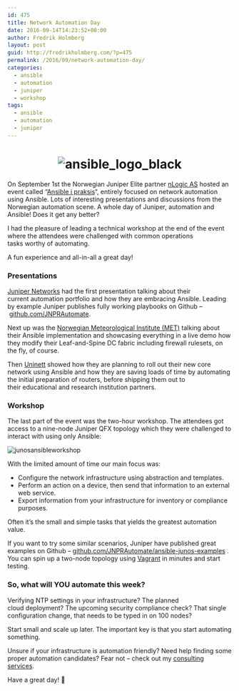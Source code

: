 ```yaml
---
id: 475
title: Network Automation Day
date: 2016-09-14T14:23:52+00:00
author: Fredrik Holmberg
layout: post
guid: http://fredrikholmberg.com/?p=475
permalink: /2016/09/network-automation-day/
categories:
  - ansible
  - automation
  - juniper
  - workshop
tags:
  - ansible
  - automation
  - juniper
---
```

<h1 style="text-align: center;">
  <img class="alignnone wp-image-511 " src="/wp-content/uploads/2016/09/ansible_logo_black-1024x138.png" alt="ansible_logo_black" width="580" height="78" srcset="/wp-content/uploads/2016/09/ansible_logo_black-1024x138.png 1024w,/wp-content/uploads/2016/09/ansible_logo_black-300x41.png 300w,/wp-content/uploads/2016/09/ansible_logo_black-768x104.png 768w,/wp-content/uploads/2016/09/ansible_logo_black-676x91.png 676w,/wp-content/uploads/2016/09/ansible_logo_black.png 1125w" sizes="(max-width: 580px) 100vw, 580px" />
</h1>

On September 1st the Norwegian Juniper Elite partner [nLogic AS](http://www.nlogic.no) hosted an event called &#8220;[Ansible i praksis](http://nlogic.no/kursogseminarer/367-nlogic-workshop-ansible-i-praksis)&#8220;, entirely focused on network automation using Ansible. Lots of interesting presentations and discussions from the Norwegian automation scene. A whole day of Juniper, automation and Ansible! Does it get any better?

I had the pleasure of leading a technical workshop at the end of the event where the attendees were challenged with common operations tasks worthy of automating.

A fun experience and all-in-all a great day!

<!--more-->

### Presentations

[Juniper Networks](http://www.juniper.net) had the first presentation talking about their current automation portfolio and how they are embracing Ansible. Leading by example Juniper publishes fully working playbooks on Github &#8211; [github.com/JNPRAutomate](http://github.com/JNPRAutomate).

Next up was the [Norwegian Meteorological Institute (MET)](http://www.met.no) talking about their Ansible implementation and showcasing everything in a live demo how they modify their Leaf-and-Spine DC fabric including firewall rulesets, on the fly, of course.

Then [Uninett](http://www.uninett.no) showed how they are planning to roll out their new core network using Ansible and how they are saving loads of time by automating the initial preparation of routers, before shipping them out to their educational and research institution partners.

### Workshop

The last part of the event was the two-hour workshop. The attendees got access to a nine-node Juniper QFX topology which they were challenged to interact with using only Ansible:

<img class="wp-image-492 size-full aligncenter" src="/wp-content/uploads/2016/09/junosansibleworkshop.png" alt="junosansibleworkshop" width="519" height="215" srcset="/wp-content/uploads/2016/09/junosansibleworkshop.png 519w,/wp-content/uploads/2016/09/junosansibleworkshop-300x124.png 300w" sizes="(max-width: 519px) 100vw, 519px" />

With the limited amount of time our main focus was:

  * Configure the network infrastructure using abstraction and templates.
  * Perform an action on a device, then send that information to an external web service.
  * Export information from your infrastructure for inventory or compliance purposes.

Often it&#8217;s the small and simple tasks that yields the greatest automation value.

If you want to try some similar scenarios, Juniper have published great examples on Github &#8211; [github.com/JNPRAutomate/ansible-junos-examples](http://github.com/JNPRAutomate/ansible-junos-examples) . You can spin up a two-node topology using [Vagrant](http://fredrikholmberg.com/2016/04/on-demand-juniper-labs-using-vagrant/) in minutes and start testing.

### So, what will YOU automate this week?

Verifying NTP settings in your infrastructure? The planned cloud deployment? The upcoming security compliance check? That single configuration change, that needs to be typed in on 100 nodes?

Start small and scale up later. The important key is that you start automating something.

Unsure if your infrastructure is automation friendly? Need help finding some proper automation candidates? Fear not &#8211; check out my [consulting services](http://fredrikholmberg.com/consulting/).

Have a great day! 🌟